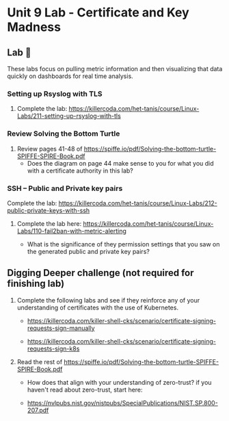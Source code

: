 # Unit 9 Lab - Certificate and Key Madness


## Lab 🧪

These labs focus on pulling metric information and then visualizing that data quickly on dashboards for real time analysis.

<!-- #### Downloads -->

<!-- The lab has been provided below. The document(s) can be transposed to -->
<!-- the desired format so long as the content is preserved. For example, the `.txt` -->
<!-- could be transposed to a `.md` file. -->

<!-- - <a href="./assets/downloads/u9/u9_lab.txt" target="_blank" download>📥 u9_lab(`.txt`)</a> -->
<!-- - <a href="./assets/downloads/u9/u9_lab.pdf" target="_blank" download>📥 u9_lab(`.pdf`)</a> -->

### Setting up Rsyslog with TLS

1. Complete the lab: <https://killercoda.com/het-tanis/course/Linux-Labs/211-setting-up-rsyslog-with-tls>

### Review Solving the Bottom Turtle

1. Review pages 41-48 of <https://spiffe.io/pdf/Solving-the-bottom-turtle-SPIFFE-SPIRE-Book.pdf>
    - Does the diagram on page 44 make sense to you for what you did with a certificate authority in this lab?

### SSH – Public and Private key pairs

Complete the lab: <https://killercoda.com/het-tanis/course/Linux-Labs/212-public-private-keys-with-ssh>

1. Complete the lab here: <https://killercoda.com/het-tanis/course/Linux-Labs/110-fail2ban-with-metric-alerting>

   - What is the significance of they permission settings that you saw on the generated
public and private key pairs?

## Digging Deeper challenge (not required for finishing lab)

1. Complete the following labs and see if they reinforce any of your understanding of certificates with
the use of Kubernetes.

    - <https://killercoda.com/killer-shell-cks/scenario/certificate-signing-requests-sign-manually>

    - <https://killercoda.com/killer-shell-cks/scenario/certificate-signing-requests-sign-k8s>

2. Read the rest of <https://spiffe.io/pdf/Solving-the-bottom-turtle-SPIFFE-SPIRE-Book.pdf>
    
    - How does that align with your understanding of zero-trust? if you haven't read about zero-trust, start here:

    - <https://nvlpubs.nist.gov/nistpubs/SpecialPublications/NIST.SP.800-207.pdf>
